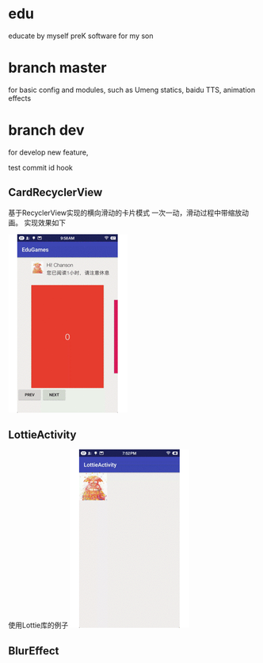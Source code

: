 # edu
educate by myself
preK software for my son

# branch master
for basic config and modules, such as Umeng statics, baidu TTS, animation effects

# branch dev
for develop new feature, 

test commit id hook

## CardRecyclerView
基于RecyclerView实现的横向滑动的卡片模式
一次一动，滑动过程中带缩放动画。
实现效果如下

![实现效果](https://github.com/buptfarmer/edu/blob/master/docs/images/CardRecyclerView.gif?raw=true)

## LottieActivity
使用Lottie库的例子
![实现效果](https://github.com/buptfarmer/edu/blob/master/docs/images/LottieActivity.gif?raw=true)

## BlurEffect